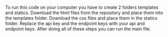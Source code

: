 To run this code on your computer you have to create 2 folders templates and statics.
Download the html files from the repository and place them into the templates folder. 
Download the css files and place them in the statics folder.
Replace the api key and the endpoint keys with your api and endpoint keys. 
After  doing all of these steps you can run the main file.
